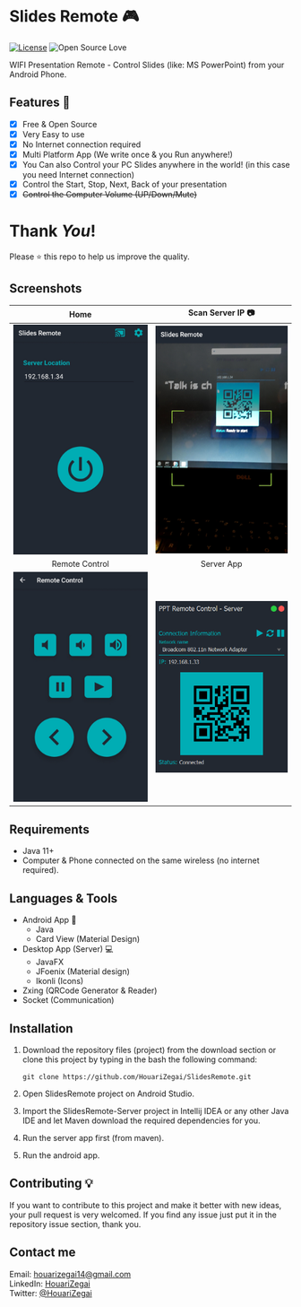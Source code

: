 # Slides Remote :video_game:
[![License](https://img.shields.io/badge/License-Apache%202.0-blue.svg)](LICENSE)
![Open Source Love](https://badges.frapsoft.com/os/v1/open-source.svg?v=102)

WIFI Presentation Remote - Control Slides (like: MS PowerPoint) from your Android Phone.

## Features :dart:
* [x] Free & Open Source
* [x] Very Easy to use
* [x] No Internet connection required
* [x] Multi Platform App (We write once & you Run anywhere!)
* [x] You Can also Control your PC Slides anywhere in the world! (in this case you need Internet connection)
* [x] Control the Start, Stop, Next, Back of your presentation
* [x] <del>Control the Computer Volume (UP/Down/Mute)</del>

# Thank _You_!
Please :star: this repo to help us improve the quality.

## Screenshots
Home           | Scan Server IP :camera:
:---------------------:|:------------------:
![screenshoot](Screenshots/home.jpg) | ![screenshoot](Screenshots/scan_server_ip.jpg)
Remote Control           | Server App
![screenshoot](Screenshots/remote_control.jpg) | ![screenshoot](Screenshots/server.PNG)

## Requirements
* Java 11+
* Computer & Phone connected on the same wireless (no internet required).

## Languages & Tools
* Android App :iphone:
  * Java
  * Card View (Material Design)
* Desktop App (Server) :computer:
  * JavaFX
  * JFoenix (Material design)
  * Ikonli (Icons)
* Zxing (QRCode Generator & Reader)
* Socket (Communication)

## Installation
1. Download the repository files (project) from the download section or clone this project by typing in the bash the following command:

       git clone https://github.com/HouariZegai/SlidesRemote.git
2. Open SlidesRemote project on Android Studio.
3. Import the SlidesRemote-Server project in Intellij IDEA or any other Java IDE and let Maven download the required dependencies for you.
4. Run the server app first (from maven).
5. Run the android app.

## Contributing 💡
If you want to contribute to this project and make it better with new ideas, your pull request is very welcomed.
If you find any issue just put it in the repository issue section, thank you.

## Contact me
Email: houarizegai14@gmail.com  
LinkedIn: [HouariZegai](https://linkedin.com/in/houarizegai)  
Twitter: [@HouariZegai](https://twitter.com/houarizegai)
